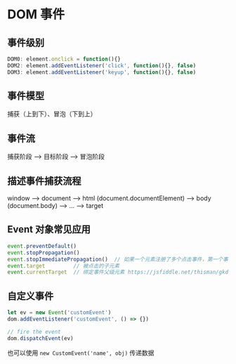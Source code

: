 # DOM 事件

## 事件级别

```javascript
DOM0: element.onclick = function(){}
DOM2: element.addEventListener('click', function(){}, false)
DOM3: element.addEventListener('keyup', function(){}, false)
```

## 事件模型

捕获（上到下）、冒泡（下到上）

## 事件流

捕获阶段 --> 目标阶段 --> 冒泡阶段

## 描述事件捕获流程

window --> document --> html (document.documentElement) --> body (document.body) --> ... --> target

## Event 对象常见应用

```javascript
event.preventDefault()
event.stopPropagation()
event.stopImmediatePropagation()  // 如果一个元素注册了多个点击事件，第一个事件触发时候想终止第二个事件处罚，在一个事件中调用此方法
event.target         // 被点击的子元素
event.currentTarget  // 绑定事件父级元素 https://jsfiddle.net/thisman/gkdeocd6/
```

## 自定义事件

```javascript
let ev = new Event('customEvent')
dom.addEventListener('customEvent', () => {})

// fire the event
dom.dispatchEvent(ev)
```

也可以使用 `new CustomEvent('name', obj)` 传递数据